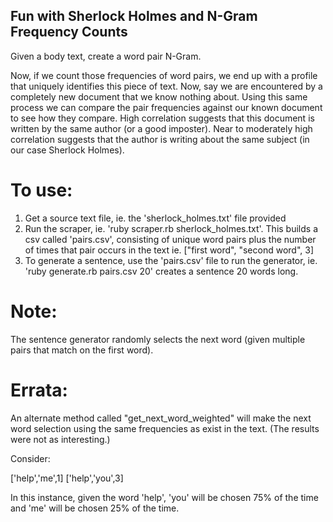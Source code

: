 ## Fun with Sherlock Holmes and N-Gram Frequency Counts

Given a body text, create a word pair N-Gram.

Now, if we count those frequencies of word pairs, we end up with a profile that uniquely identifies 
this piece of text. Now, say we are encountered by a completely new document that we know nothing about.
Using this same process we can compare the pair frequencies against our known document to see how they
compare.  High correlation suggests that this document is written by the same author (or a good imposter).
Near to moderately high correlation suggests that the author is writing about the same subject (in our case
Sherlock Holmes).

# To use:

1. Get a source text file, ie. the 'sherlock_holmes.txt' file provided
2. Run the scraper, ie. 'ruby scraper.rb sherlock_holmes.txt'. This builds a csv called 'pairs.csv', consisting
   of unique word pairs plus the number of times that pair occurs in the text ie. ["first word", "second word", 3]
3. To generate a sentence, use the 'pairs.csv' file to run the generator, ie. 'ruby generate.rb pairs.csv 20' creates a sentence 20 words long.

# Note: 

The sentence generator randomly selects the next word (given multiple pairs that match on the first word). 

# Errata: 

An alternate method called "get_next_word_weighted" will make the next word selection using the same frequencies as exist in the text. (The results were not as interesting.)

Consider:

['help','me',1]
['help','you',3]

In this instance, given the word 'help', 'you' will be chosen 75% of the time and 'me' will be chosen 25% of the time.